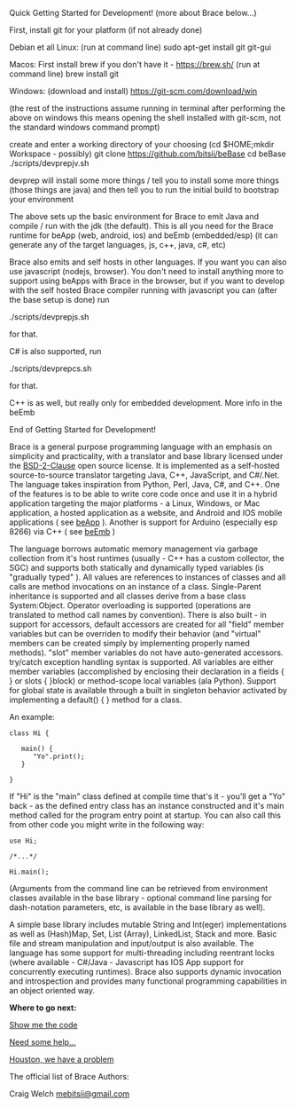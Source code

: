 
Quick Getting Started for Development! (more about Brace below...)

First, install git for your platform (if not already done)

Debian et all Linux:
(run at command line)
sudo apt-get install git git-gui

Macos:
First install brew if you don't have it - https://brew.sh/
(run at command line)
brew install git 

Windows:
(download and install)
https://git-scm.com/download/win

(the rest of the instructions assume running in terminal after performing the above
  on windows this means opening the shell installed with git-scm, not the standard windows command prompt)
  
create and enter a working directory of your choosing (cd $HOME;mkdir Workspace - possibly)
git clone https://github.com/bitsii/beBase
cd beBase
./scripts/devprepjv.sh

devprep will install some more things / tell you to install some more things
(those things are java)
and then tell you to run the initial build to bootstrap your environment

The above sets up the basic environment for Brace to emit Java and compile / run with the jdk (the default).  This is all you
need for the Brace runtime for beApp (web, android, ios) and beEmb (embedded/esp) (it can generate any of the target languages, js, c++, java, c#, etc)

Brace also emits and self hosts in other languages.  If you want you can also use javascript (nodejs, browser).  You don't need to install anything more to support using beApps with Brace in the browser, but if you want to develop with the self hosted Brace compiler running with javascript you can (after the base setup is done) run

./scripts/devprepjs.sh

for that.  

C# is also supported, run 

./scripts/devprepcs.sh

for that.

C++ is as well, but really only for embedded development.  More info in the beEmb

End of Getting Started for Development!

Brace is a general purpose programming language with an emphasis on simplicity and practicality, with a translator and base library licensed under the [BSD-2-Clause](https://opensource.org/licenses/BSD-2-Clause) open source license.  It is implemented as a self-hosted source-to-source translator targeting Java, C++, JavaScript, and C#/.Net.  The language takes inspiration from Python, Perl, Java, C#, and C++.  One of the features is to be able to write core code once and use it in a hybrid application targeting the major platforms - a Linux, Windows, or Mac application, a hosted application as a website, and Android and IOS mobile applications ( see [beApp](https://gitlab.com/bitsii/beApp) ).  Another is support for Arduino (especially esp 8266) via C++ ( see [beEmb](https://gitlab.com/bitsii/beEmb) )

The language borrows automatic memory management via garbage collection from it's host runtimes (usually - C++ has a custom collector, the SGC) and supports both statically and dynamically typed variables (is "gradually typed" ).  All values are references to instances of classes and all calls are method invocations on an instance of a class.  Single-Parent inheritance is supported and all classes derive from a base class System:Object.  Operator overloading is supported (operations are translated to method call names by convention).  There is also built - in support for accessors, default accessors are created for all "field" member variables but can be overriden to modify their behavior (and "virtual" members can be created simply by implementing properly named methods).  "slot" member variables do not have auto-generated accessors.  try/catch exception handling syntax is supported.  All variables are either member variables (accomplished by enclosing their declaration in a fields { } or slots { }block) or method-scope local variables (ala Python).  Support for global state is available through a built in singleton behavior activated by implementing a default() { } method for a class.

An example: 

```
class Hi {

   main() {
      "Yo".print();
   }

}
```


If "Hi" is the "main" class defined at compile time that's it - you'll get a "Yo" back - as the defined entry class has an instance constructed and it's main method called for the program entry point at startup.  You can also call this from other code you might write in the following way:

```
use Hi;

/*...*/

Hi.main();
```

(Arguments from the command line can be retrieved from environment classes available in the base library - optional command line parsing for dash-notation parameters, etc, is available in the base library as well).

A simple base library includes mutable String and Int(eger) implementations as well as (Hash)Map, Set, List (Array), LinkedList, Stack and more.  Basic file and stream manipulation and input/output is also available.  The language has some support for multi-threading including reentrant locks (where available - C#/Java - Javascript has IOS App support for concurrently executing runtimes).  Brace also supports dynamic invocation and introspection and provides many functional programming capabilities in an object oriented way.

**Where to go next:**

[Show me the code](https://github.com/bitsii/beBase)

[Need some help...](https://stackoverflow.com/questions/tagged/Brace)

[Houston, we have a problem](https://github.com/bitsii/beBase/issues)


The official list of Brace Authors:

Craig Welch <mebitsii@gmail.com>
